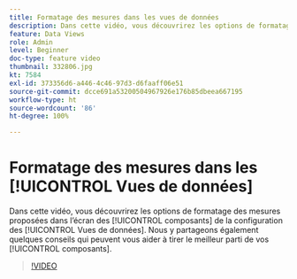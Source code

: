 ```yaml
---
title: Formatage des mesures dans les vues de données
description: Dans cette vidéo, vous découvrirez les options de formatage des mesures proposées dans l’écran des composants de la configuration des vues de données. Nous y partageons également quelques conseils qui peuvent vous aider à tirer le meilleur parti de vos composants.
feature: Data Views
role: Admin
level: Beginner
doc-type: feature video
thumbnail: 332806.jpg
kt: 7584
exl-id: 373356d6-a446-4c46-97d3-d6faaff06e51
source-git-commit: dcce691a53200504967926e176b85dbeea667195
workflow-type: ht
source-wordcount: '86'
ht-degree: 100%

---
```


# Formatage des mesures dans les [!UICONTROL Vues de données]

Dans cette vidéo, vous découvrirez les options de formatage des mesures proposées dans l’écran des [!UICONTROL composants] de la configuration des [!UICONTROL Vues de données]. Nous y partageons également quelques conseils qui peuvent vous aider à tirer le meilleur parti de vos [!UICONTROL composants].

>[!VIDEO](https://video.tv.adobe.com/v/332806/?quality=12&learn=on)
